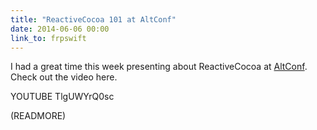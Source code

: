 ```yaml
---
title: "ReactiveCocoa 101 at AltConf"
date: 2014-06-06 00:00
link_to: frpswift
---
```


I had a great time this week presenting about ReactiveCocoa at [AltConf](http://www.altconf.com). Check out the video here.

YOUTUBE TlgUWYrQ0sc

</iframe>
(READMORE)
